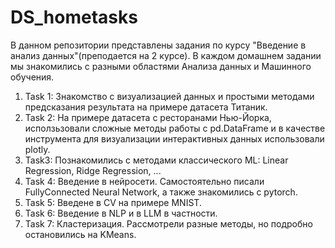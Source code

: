 # DS_hometasks
В данном репозитории представлены задания по курсу "Введение в анализ данных"(преподается на 2 курсе). В каждом домашнем задании мы знакомились с разными областями Анализа данных и Машинного обучения.

1) Task 1: Знакомство с визуализацией данных и простыми методами предсказания результата на примере датасета Титаник.
2) Task 2: На примере датасета с ресторанами Нью-Йорка, исползьзовали сложные методы работы с pd.DataFrame и в качестве инструмента для визуализации интерактивных данных использовали plotly.
3) Task3: Познакомились с методами классического ML: Linear Regression, Ridge Regression, ...
4) Task 4: Введение в нейросети. Самостоятельно писали FullyConnected Neural Network, а также знакомились с pytorch.
5) Task 5: Введене в CV на примере MNIST.
6) Task 6: Введение в NLP и в LLM в частности.
7) Task 7: Кластеризация. Рассмотрели разные методы, но подробно остановились на KMeans.
